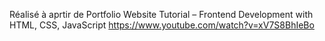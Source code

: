 Réalisé à aprtir de Portfolio Website Tutorial – Frontend Development with HTML, CSS, JavaScript
https://www.youtube.com/watch?v=xV7S8BhIeBo
